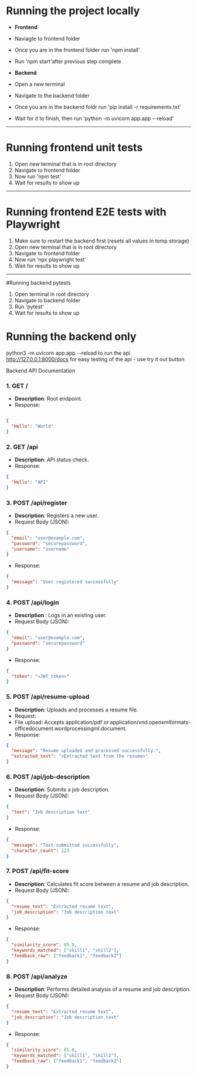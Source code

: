 # Running the project locally
- **Frontend**
 - Naviagte to frontend folder
 - Once you are in the frontend folder run 'npm install'
 - Run 'npm start'after previous step complete
 

 - **Backend**
 - Open a new terminal
 - Navigate to the backend folder
 - Once you are in the backend foldr run 'pip install -r requirements.txt'
 - Wait for it to finish, then run 'python -m uvicorn app:app --reload'

 ---

# Running frontend unit tests
1. Open new terminal that is in root directory
2. Navigate to frontend folder
3. Now run 'npm test'
4. Wait for results to show up 
 
---

# Running frontend E2E tests with Playwright
1. Make sure to restart the backend first (resets all values in temp storage)
1. Open new terminal that is in root directory
2. Navigate to frontend folder
4. Now run 'npx playwright test'
5. Wait for results to show up 

---

#Running backend pytests
1. Open terminal in root directory
2. Navigate to backend folder
3. Run 'pytest'
4. Wait for results to show up

# Running the backend only
python3 -m uvicorn app:app --reload to run the api
http://127.0.0.1:8000/docs for easy testing of the api - use try it out button

Backend API Documentation
### **1. GET /**
- **Description**: Root endpoint.
- Response:
```json

{
  "Hello": "World"
}
```

### **2. GET /api**
- **Description**: API status check.
- Response:
```json
{
  "Hello": "API"
}
```

### **3. POST /api/register**
- **Description**: Registers a new user.
- Request Body (JSON):
```json
{
  "email": "user@example.com",
  "password": "securepassword",
  "username": "username"
}
```

- Response:
```json
{
  "message": "User registered successfully"
}
```

### **4. POST /api/login**
- **Description** : Logs in an existing user.
- Request Body (JSON):
``` json
{
  "email": "user@example.com",
  "password": "securepassword"
}
```
- Response:
```json
{
  "token": "<JWT_token>"
}
```
### **5. POST /api/resume-upload**
- **Description**: Uploads and processes a resume file.
- Request:
- File upload: Accepts application/pdf or application/vnd.openxmlformats-officedocument.wordprocessingml.document.
- Response:
```json
{
  "message": "Resume uploaded and processed successfully.",
  "extracted_text": "<Extracted text from the resume>"
}
```

### **6. POST /api/job-description**
- **Description**: Submits a job description.
- Request Body (JSON):
```json
{
  "text": "Job description text"
}
```
- Response:
```json
{
  "message": "Text submitted successfully",
  "character_count": 123
}
```

### **7. POST /api/fit-score**
- **Description**: Calculates fit score between a resume and job description.
- Request Body (JSON):
```json
{
  "resume_text": "Extracted resume text",
  "job_description": "Job description text"
}
```
- Response:
```json
{
  "similarity_score": 85.0,
  "keywords_matched": ["skill1", "skill2"],
  "feedback_raw": ["feedback1", "feedback2"]
}
```
### **8. POST /api/analyze**
- **Description**: Performs detailed analysis of a resume and job description.
- Request Body (JSON):
```json
{
  "resume_text": "Extracted resume text",
  "job_description": "Job description text"
}
```
- Response:
```json
{
  "similarity_score": 85.0,
  "keywords_matched": ["skill1", "skill2"],
  "feedback_raw": ["feedback1", "feedback2"]
}
```
